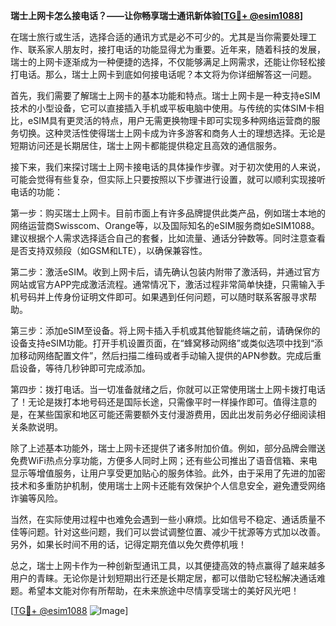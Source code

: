 **瑞士上网卡怎么接电话？——让你畅享瑞士通讯新体验[[TG💪+ @esim1088](https://t.me/s/esim1088)]**

在瑞士旅行或生活，选择合适的通讯方式是必不可少的。尤其是当你需要处理工作、联系家人朋友时，接打电话的功能显得尤为重要。近年来，随着科技的发展，瑞士的上网卡逐渐成为一种便捷的选择，不仅能够满足上网需求，还能让你轻松接打电话。那么，瑞士上网卡到底如何接电话呢？本文将为你详细解答这一问题。

首先，我们需要了解瑞士上网卡的基本功能和特点。瑞士上网卡是一种支持eSIM技术的小型设备，它可以直接插入手机或平板电脑中使用。与传统的实体SIM卡相比，eSIM具有更灵活的特点，用户无需更换物理卡即可实现多种网络运营商的服务切换。这种灵活性使得瑞士上网卡成为许多游客和商务人士的理想选择。无论是短期访问还是长期居住，瑞士上网卡都能提供稳定且高效的通信服务。

接下来，我们来探讨瑞士上网卡接电话的具体操作步骤。对于初次使用的人来说，可能会觉得有些复杂，但实际上只要按照以下步骤进行设置，就可以顺利实现接听电话的功能：

第一步：购买瑞士上网卡。目前市面上有许多品牌提供此类产品，例如瑞士本地的网络运营商Swisscom、Orange等，以及国际知名的eSIM服务商如eSIM1088。建议根据个人需求选择适合自己的套餐，比如流量、通话分钟数等。同时注意查看是否支持双频段（如GSM和LTE），以确保兼容性。

第二步：激活eSIM。收到上网卡后，请先确认包装内附带了激活码，并通过官方网站或官方APP完成激活流程。通常情况下，激活过程非常简单快捷，只需输入手机号码并上传身份证明文件即可。如果遇到任何问题，可以随时联系客服寻求帮助。

第三步：添加eSIM至设备。将上网卡插入手机或其他智能终端之前，请确保你的设备支持eSIM功能。打开手机设置页面，在“蜂窝移动网络”或类似选项中找到“添加移动网络配置文件”，然后扫描二维码或者手动输入提供的APN参数。完成后重启设备，等待几秒钟即可完成添加。

第四步：拨打电话。当一切准备就绪之后，你就可以正常使用瑞士上网卡拨打电话了！无论是拨打本地号码还是国际长途，只需像平时一样操作即可。值得注意的是，在某些国家和地区可能还需要额外支付漫游费用，因此出发前务必仔细阅读相关条款说明。

除了上述基本功能外，瑞士上网卡还提供了诸多附加价值。例如，部分品牌会赠送免费WiFi热点分享功能，方便多人同时上网；还有些公司推出了语音信箱、来电显示等增值服务，让用户享受更加贴心的服务体验。此外，由于采用了先进的加密技术和多重防护机制，使用瑞士上网卡还能有效保护个人信息安全，避免遭受网络诈骗等风险。

当然，在实际使用过程中也难免会遇到一些小麻烦。比如信号不稳定、通话质量不佳等问题。针对这些问题，我们可以尝试调整位置、减少干扰源等方式加以改善。另外，如果长时间不用的话，记得定期充值以免欠费停机哦！

总之，瑞士上网卡作为一种创新型通讯工具，以其便捷高效的特点赢得了越来越多用户的青睐。无论你是计划短期出行还是长期定居，都可以借助它轻松解决通话难题。希望本文能对你有所帮助，在未来旅途中尽情享受瑞士的美好风光吧！

[[TG💪+ @esim1088](https://t.me/s/esim1088) ![Image](https://i.postimg.cc/4NQfJmqS/Snipaste-2025-05-13-00-14-12.png)]